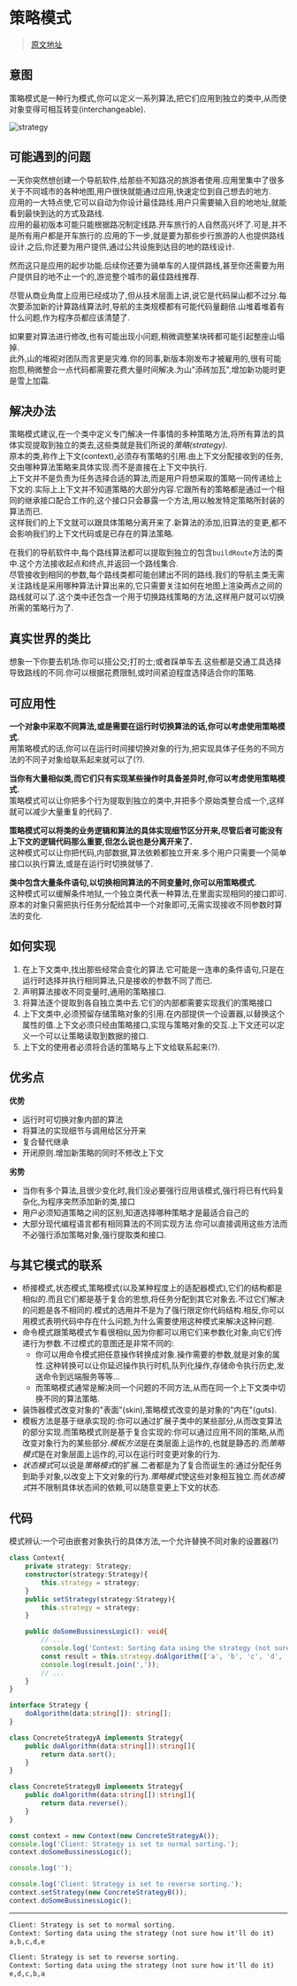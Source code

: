 <script setup>
    import  ImageWithCaption from './components/ImageWithCaption.vue'
    import Divider from './components/Divider.vue'
</script>
# 策略模式

> [原文地址](https://refactoring.guru/design-patterns/strategy)

## 意图
策略模式是一种行为模式,你可以定义一系列算法,把它们应用到独立的类中,从而使对象变得可相互转变(interchangeable).  

![strategy](/refactoring/strategy/strategy.png)

## 可能遇到的问题
一天你突然想创建一个导航软件,给那些不知路况的旅游者使用.应用里集中了很多关于不同城市的各种地图,用户很快就能通过应用,快速定位到自己想去的地方.  
应用的一大特点使,它可以自动为你设计最佳路线.用户只需要输入目的地地址,就能看到最快到达的方式及路线.  
应用的最初版本可能只能根据路况制定线路.开车旅行的人自然高兴坏了.可是,并不是所有用户都是开车旅行的.应用的下一步,就是要为那些步行旅游的人也提供路线设计.之后,你还要为用户提供,通过公共设施到达目的地的路线设计.  

然而这只是应用的起步功能.后续你还要为骑单车的人提供路线,甚至你还需要为用户提供目的地不止一个的,游览整个城市的最佳路线推荐.

<ImageWithCaption 
src="/refactoring/strategy/problem.png"
caption="一开始还好,功能越多,项目可能就膨胀一片混乱了"
/>

尽管从商业角度上应用已经成功了,但从技术层面上讲,说它是代码屎山都不过分.每次要添加新的计算路线算法时,导航的主类规模都有可能代码量翻倍.山堆着堆着有什么问题,作为程序员都应该清楚了.  

如果要对算法进行修改,也有可能出现小问题,稍微调整某块砖都可能引起整座山塌掉.  
此外,山的堆砌对团队而言更是灾难.你的同事,新版本刚发布才被雇用的,很有可能抱怨,稍微整合一点代码都需要花费大量时间解决.为山"添砖加瓦",增加新功能时更是雪上加霜.

## 解决办法
策略模式建议,在一个类中定义专门解决一件事情的多种策略方法,将所有算法的具体实现提取到独立的类去,这些类就是我们所说的*策略(strategy)*.  
原本的类,称作上下文(context),必须存有策略的引用.由上下文分配接收到的任务,交由哪种算法策略来具体实现.而不是直接在上下文中执行.  
上下文并不是负责为任务选择合适的算法,而是用户将想采取的策略一同传递给上下文的.实际上上下文并不知道策略的大部分内容.它跟所有的策略都是通过一个相同的继承接口配合工作的,这个接口只会暴露一个方法,用以触发特定策略所封装的算法而已.  
这样我们的上下文就可以跟具体策略分离开来了.新算法的添加,旧算法的变更,都不会影响我们的上下文代码或是已存在的算法策略.  

<ImageWithCaption
src="/refactoring/strategy/solution.png"
caption='路线设计的各种策略'
/>

在我们的导航软件中,每个路线算法都可以提取到独立的包含`buildRoute`方法的类中.这个方法接收起点和终点,并返回一个路线集合.  
尽管接收到相同的参数,每个路线类都可能创建出不同的路线.我们的导航主类无需关注路线是采用哪种算法计算出来的,它只需要关注如何在地图上渲染两点之间的路线就可以了.这个类中还包含一个用于切换路线策略的方法,这样用户就可以切换所需的策略行为了.  

## 真实世界的类比

<ImageWithCaption
src='/refactoring/strategy/strategy-comic-1-en.png'
caption='到达机场的各种策略'
/>
想象一下你要去机场.你可以搭公交;打的士;或者踩单车去.这些都是交通工具选择导致路线的不同.你可以根据花费限制,或时间紧迫程度选择适合你的策略.  

<Divider />

## 可应用性
**一个对象中采取不同算法,或是需要在运行时切换算法的话,你可以考虑使用策略模式.**  
用策略模式的话,你可以在运行时间接切换对象的行为,把实现具体子任务的不同方法的不同子对象给联系起来就可以了(?).  

**当你有大量相似类,而它们只有实现某些操作时具备差异时,你可以考虑使用策略模式.**  
策略模式可以让你把多个行为提取到独立的类中,并把多个原始类整合成一个,这样就可以减少大量重复的代码了.  

**策略模式可以将类的业务逻辑和算法的具体实现细节区分开来,尽管后者可能没有上下文的逻辑代码那么重要,但怎么说也是分离开来了.**  
这种模式可以让你把代码,内部数据,算法依赖都独立开来.多个用户只需要一个简单接口以执行算法,或是在运行时切换就够了.  

**类中包含大量条件语句,以切换相同算法的不同变量时,你可以用策略模式.**  
这种模式可以缓解条件地狱,一个独立类代表一种算法,在里面实现相同的接口即可.原本的对象只需把执行任务分配给其中一个对象即可,无需实现接收不同参数时算法的变化.  

## 如何实现
1. 在上下文类中,找出那些经常会变化的算法.它可能是一连串的条件语句,只是在运行时选择并执行相同算法,只是接收的参数不同了而已.
2. 声明算法接收不同变量时,通用的策略接口.
3. 将算法逐个提取到各自独立类中去.它们的内部都需要实现我们的策略接口
4. 上下文类中,必须预留存储策略对象的引用.在内部提供一个设置器,以替换这个属性的值.上下文必须只经由策略接口,实现与策略对象的交互.上下文还可以定义一个可以让策略读取到数据的接口.
5. 上下文的使用者必须将合适的策略与上下文给联系起来(?).

## 优劣点
**优势**  
* 运行时可切换对象内部的算法
* 将算法的实现细节与调用给区分开来
* 复合替代继承
* 开闭原则.增加新策略的同时不修改上下文

**劣势**  
* 当你有多个算法,且很少变化时,我们没必要强行应用该模式,强行将已有代码复杂化,为程序突然添加新的类,接口
* 用户必须知道策略之间的区别,知道选择哪种策略才是最适合自己的
* 大部分现代编程语言都有相同算法的不同实现方法.你可以直接调用这些方法而不必强行添加策略对象,强行提取类和接口.  

## 与其它模式的联系
* 桥接模式,状态模式,策略模式(以及某种程度上的适配器模式),它们的结构都是相似的.而且它们都是基于复合的思想,将任务分配到其它对象去.不过它们解决的问题是各不相同的.模式的选用并不是为了强行限定你代码结构.相反,你可以用模式表明代码中存在什么问题,为什么需要使用这种模式来解决这种问题.
* 命令模式跟策略模式乍看很相似,因为你都可以用它们来参数化对象,向它们传递行为参数.不过模式的意图还是非常不同的:
    * 你可以用命令模式把任意操作转换成对象.操作需要的参数,就是对象的属性.这种转换可以让你延迟操作执行时机,队列化操作,存储命令执行历史,发送命令到远端服务等等...
    * 而策略模式通常是解决同一个问题的不同方法,从而在同一个上下文类中切换不同的算法策略.
* 装饰器模式改变对象的"表面"(skin),策略模式改变的是对象的"内在"(guts).
* 模板方法是基于继承实现的:你可以通过扩展子类中的某些部分,从而改变算法的部分实现.而策略模式则是基于复合实现的:你可以通过应用不同的策略,从而改变对象行为的某些部分.*模板方法*是在类层面上运作的,也就是静态的.而*策略模式*是在对象层面上运作的,可以在运行时变更对象的行为.
* *状态模式*可以说是*策略模式*的扩展.二者都是为了复合而诞生的:通过分配任务到助手对象,以改变上下文对象的行为.*策略模式*使这些对象相互独立.而*状态模式*并不限制具体状态间的依赖,可以随意变更上下文的状态.

## 代码
模式辨认:一个可由嵌套对象执行的具体方法,一个允许替换不同对象的设置器(?)
```ts [index.ts]
class Context{
    private strategy: Strategy;
    constructor(strategy:Strategy){
        this.strategy = strategy;
    }
    public setStrategy(strategy:Strategy){
        this.strategy = strategy;
    }

    public doSomeBussinessLogic(): void{
        // ...
        console.log('Context: Sorting data using the strategy (not sure how it\'ll do it)');
        const result = this.strategy.doAlgorithm(['a', 'b', 'c', 'd', 'e']);
        console.log(result.join(','));
        // ...
    }
}

interface Strategy {
    doAlgorithm(data:string[]): string[];
}

class ConcreteStrategyA implements Strategy{
    public doAlgorithm(data:string[]):string[]{
        return data.sort();
    }
}

class ConcreteStrategyB implements Strategy{
    public doAlgorithm(data:string[]):string[]{
        return data.reverse();
    }
}

const context = new Context(new ConcreteStrategyA());
console.log('Client: Strategy is set to normal sorting.');
context.doSomeBussinessLogic();

console.log('');

console.log('Client: Strategy is set to reverse sorting.');
context.setStrategy(new ConcreteStrategyB());
context.doSomeBussinessLogic();
```

<hr>

```txt [Output.txt]
Client: Strategy is set to normal sorting.
Context: Sorting data using the strategy (not sure how it'll do it)
a,b,c,d,e

Client: Strategy is set to reverse sorting.
Context: Sorting data using the strategy (not sure how it'll do it)
e,d,c,b,a
```